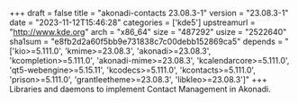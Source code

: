 +++
draft = false
title = "akonadi-contacts 23.08.3-1"
version = "23.08.3-1"
date = "2023-11-12T15:46:28"
categories = ['kde5']
upstreamurl = "http://www.kde.org"
arch = "x86_64"
size = "487292"
usize = "2522640"
sha1sum = "e8fb2d2a60f5bb9e731838c7c00debb152869ca5"
depends = "['kio>=5.111.0', 'kmime>=23.08.3', 'akonadi>=23.08.3', 'kcompletion>=5.111.0', 'akonadi-mime>=23.08.3', 'kcalendarcore>=5.111.0', 'qt5-webengine>=5.15.11', 'kcodecs>=5.111.0', 'kcontacts>=5.111.0', 'prison>=5.111.0', 'grantleetheme>=23.08.3', 'libkleo>=23.08.3']"
+++
Libraries and daemons to implement Contact Management in Akonadi.